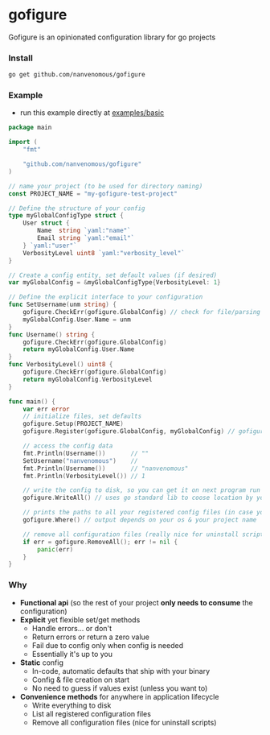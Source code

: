 # gofigure

Gofigure is an opinionated configuration library for go projects

### Install
```bash
go get github.com/nanvenomous/gofigure
```

### Example
- run this example directly at [examples/basic](https://github.com/nanvenomous/gofigure/tree/mainline/examples/basic)
```go
package main

import (
	"fmt"

	"github.com/nanvenomous/gofigure"
)

// name your project (to be used for directory naming)
const PROJECT_NAME = "my-gofigure-test-project"

// Define the structure of your config
type myGlobalConfigType struct {
	User struct {
		Name  string `yaml:"name"`
		Email string `yaml:"email"`
	} `yaml:"user"`
	VerbosityLevel uint8 `yaml:"verbosity_level"`
}

// Create a config entity, set default values (if desired)
var myGlobalConfig = &myGlobalConfigType{VerbosityLevel: 1}

// Define the explicit interface to your configuration
func SetUsername(unm string) {
	gofigure.CheckErr(gofigure.GlobalConfig) // check for file/parsing errors only when accessing config, or replace with your own check, you do you, boo
	myGlobalConfig.User.Name = unm
}
func Username() string {
	gofigure.CheckErr(gofigure.GlobalConfig)
	return myGlobalConfig.User.Name
}
func VerbosityLevel() uint8 {
	gofigure.CheckErr(gofigure.GlobalConfig)
	return myGlobalConfig.VerbosityLevel
}

func main() {
	var err error
	// initialize files, set defaults
	gofigure.Setup(PROJECT_NAME)
	gofigure.Register(gofigure.GlobalConfig, myGlobalConfig) // gofigure supports Global, Local, and Cache configurations

	// access the config data
	fmt.Println(Username())       // ""
	SetUsername("nanvenomous")    //
	fmt.Println(Username())       // "nanvenomous"
	fmt.Println(VerbosityLevel()) // 1

	// write the config to disk, so you can get it on next program run
	gofigure.WriteAll() // uses go standard lib to coose location by your project name and OS

	// prints the paths to all your registered config files (in case your user is wondering :)
	gofigure.Where() // output depends on your os & your project name

	// remove all configuration files (really nice for uninstall scripts)
	if err = gofigure.RemoveAll(); err != nil {
		panic(err)
	}
}
```

### Why
- **Functional api** (so the rest of your project **only needs to consume** the configuration)
- **Explicit** yet flexible set/get methods
    - Handle errors... or don't
    - Return errors or return a zero value
    - Fail due to config only when config is needed
    - Essentially it's up to you
- **Static** config
    - In-code, automatic defaults that ship with your binary
    - Config & file creation on start
    - No need to guess if values exist (unless you want to)
- **Convenience methods** for anywhere in application lifecycle
    - Write everything to disk
    - List all registered configuration files
    - Remove all configuration files (nice for uninstall scripts)

